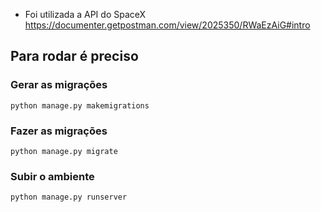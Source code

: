 
- Foi utilizada a API do SpaceX
https://documenter.getpostman.com/view/2025350/RWaEzAiG#intro

## Para rodar é preciso
### Gerar as migrações

    python manage.py makemigrations

### Fazer as migrações

    python manage.py migrate

###  Subir o ambiente

    python manage.py runserver
